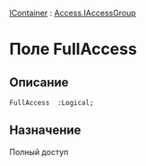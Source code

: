 ﻿---
Link: .Access.IAccessGroup.@FullAccess
---

[IContainer](topic:.Custom.ComClasses.IContainer) :
[Access.IAccessGroup](topic:.Custom.ComClasses.Access.IAccessGroup.Default)

# Поле FullAccess

## Описание

    FullAccess  :Logical;

## Назначение

Полный доступ
